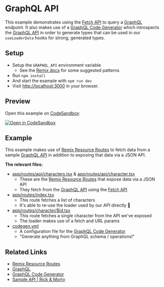 # GraphQL API

This example demonstrates using the [Fetch API][link-fetch] to query a [GraphQL][link-graphql] endpoint. It also makes use of a [GraphQL Code Generator][link-codegen] which introspects the [GraphQL API][link-sample-api] in order to generate types that can be used in our `useLoaderData` hooks for strong, generated types.

## Setup

- Setup the `GRAPHQL_API` environment variable
  - See the [Remix docs](https://remix.run/guides/envvars) for some suggested patterns
- Run `npm install`
- And start the example with `npm run dev`
- Visit [http://localhost:3000](http://localhost:3000) in your browser.

## Preview

Open this example on [CodeSandbox](https://codesandbox.com):

[![Open in CodeSandbox](https://codesandbox.io/static/img/play-codesandbox.svg)](https://codesandbox.io/s/github/remix-run/examples/tree/main/graphql-api)

## Example

This example makes use of [Remix Resource Routes][link-resource-routes] to fetch data from a sample [GraphQL API][link-sample-api] in addition to exposing that data via a JSON API.

**The relevant files:**

- [app/routes/api/characters.tsx](./app/routes/api/characters.tsx) & [app/routes/api/character.tsx](./app/routes/api/character.tsx)
  - These are the [Remix Resource Routes][link-resource-routes] that expose data via a JSON API
  - They fetch from the [GraphQL API][link-sample-api] using the [Fetch API][link-fetch]
- [app/routes/index.tsx](./app/routes/index.tsx)
  - This route fetches a list of characters
  - It's able to re-use the loader used by our API directly 🎉
- [app/routes/character/\$id.tsx](./app/routes/character/$id.tsx)
  - This route fetches a single character from the API we've exposed
  - The loader makes use of a fetch and URL params
- [codegen.yml](./codegen.yml)
  - A configuration file for the [GraphQL Code Generator][link-codegen]
  - "Generate anything from GraphQL schema / operations!"

## Related Links

- [Remix Resource Routes][link-resource-routes]
- [GraphQL][link-graphql]
- [GraphQL Code Generator][link-codegen]
- [Sample API | Rick & Morty][link-sample-api]

<!-- Links -->

[link-codegen]: https://www.graphql-code-generator.com/ "GraphQL Code Generator"
[link-fetch]: https://developer.mozilla.org/en-US/docs/Web/API/Fetch_API "Fetch API"
[link-graphql]: https://graphql.org/ "GraphQL"
[link-resource-routes]: https://remix.run/guides/resource-routes "Resource Routes"
[link-sample-api]: https://rickandmortyapi.com/graphql "Rick & Morty API"
